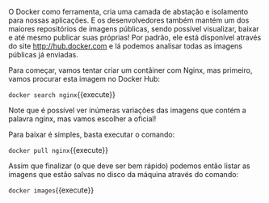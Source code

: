 O Docker como ferramenta, cria uma camada de abstação e isolamento para nossas aplicações. E os desenvolvedores também mantém um dos maiores repositórios de imagens públicas, sendo possível visualizar, baixar e até mesmo publicar suas próprias! Por padrão, ele está disponível através do site http://hub.docker.com e lá podemos analisar todas as imagens públicas já enviadas.

Para começar, vamos tentar criar um contâiner com Nginx, mas primeiro, vamos procurar esta imagem no Docker Hub:

`docker search nginx`{{execute}}

Note que é possível ver inúmeras variações das imagens que contém a palavra nginx, mas vamos escolher a oficial!

Para baixar é simples, basta executar o comando:

`docker pull nginx`{{execute}}

Assim que finalizar (o que deve ser bem rápido) podemos então listar as imagens que estão salvas no disco da máquina através do comando:

`docker images`{{execute}}